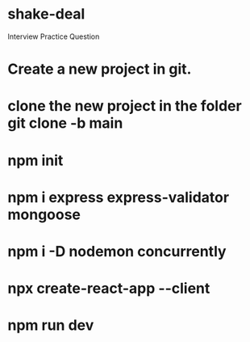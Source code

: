 # shake-deal
Interview Practice Question


# Create a new project in git.
# clone the new project in the folder git clone -b main <git repo shh>
# npm init
# npm i express express-validator mongoose
# npm i -D nodemon concurrently
# npx create-react-app --client
# npm run dev

